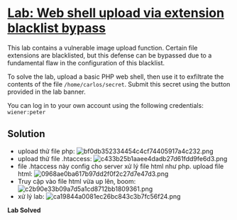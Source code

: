 # [Lab: Web shell upload via extension blacklist bypass](https://portswigger.net/web-security/file-upload/lab-file-upload-web-shell-upload-via-extension-blacklist-bypass)

This lab contains a vulnerable image upload function. Certain file extensions are blacklisted, but this defense can be bypassed due to a fundamental flaw in the configuration of this blacklist.

To solve the lab, upload a basic PHP web shell, then use it to exfiltrate the contents of the file  `/home/carlos/secret`. Submit this secret using the button provided in the lab banner.

You can log in to your own account using the following credentials:  `wiener:peter`

## Solution
- upload thử file php:
![bf0db352334454c4cf74405917a4c232.png](../../../../../../_resources/bf0db352334454c4cf74405917a4c232.png)
- upload thử file .htaccess:
![c433b25b1aaee4dadb27d61fdd9fe6d3.png](../../../../../../_resources/c433b25b1aaee4dadb27d61fdd9fe6d3.png)
- file .htaccess này config cho server xử lý file html như php. upload file html:
![0968ae0ba617b97dd2f0f2c27d7e47d3.png](../../../../../../_resources/0968ae0ba617b97dd2f0f2c27d7e47d3.png)
- Truy cập vào file html vừa up lên, boom:
![c2b90e33b09a7d5a1cd8712bb1809361.png](../../../../../../_resources/c2b90e33b09a7d5a1cd8712bb1809361.png)
- xử lý lab:
![ca19844a0081ec26bc843c3b7fc56f24.png](../../../../../../_resources/ca19844a0081ec26bc843c3b7fc56f24.png)

**Lab Solved**